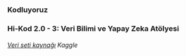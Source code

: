 ### Kodluyoruz
### Hi-Kod 2.0 - 3: Veri Bilimi ve Yapay Zeka Atölyesi

###### [Veri seti kaynağı]([https://github.com/seymagkts/miuul_ml/tree/main/Module_4](https://github.com/seymagkts/HiKod203/blob/main/supermarket_sales.csv)) Kaggle
